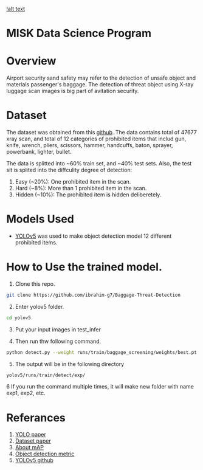 [!alt text](./images/CTiX-CT-TSA.jpg)
# MISK Data Science Program

# Overview
Airport security sand safety may refer to the detection of unsafe object and materials passenger's baggage. The detection of threat object using X-ray luggage scan images is big part of avitation security.

# Dataset

The dataset was obtained from this [github](https://github.com/bywang2018/security-dataset). The data contains total of 47677 xray scan, and total of 12 categories of prohibited items that includ gun, knife, wrench, pliers, scissors, hammer, handcuffs, baton, sprayer, powerbank, lighter, bullet. 

The data is splitted into ~60% train set, and ~40% test sets. Also, the test sit is splited into the diffculity degree of detection:

1. Easy (~20%): One prohibited item in the scan.
2. Hard (~8%): More than 1 prohibited item in the scan.
3. Hidden (~10%): The prohibited item is hidden deliberetely.

# Models Used
- [YOLOv5](https://github.com/ultralytics/yolov5) was used to make object detection model 12 different prohibited items. 

# How to Use the trained model.
1. Clone this repo.
```bash
git clone https://github.com/ibrahim-g7/Baggage-Threat-Detection
```
2. Enter yolov5 folder.
```bash
cd yolov5
```
3. Put your input images in test_infer

4. Then run thw following command.
```bash
python detect.py --weight runs/train/baggage_screening/weights/best.pt --img 640 --conf 0.4 --source ./test_infer
```
5. The output will be in the following directory 
```bash
yolov5/runs/train/detect/exp/
```
6 If you run the command multiple times, it will make new folder with name exp1, exp2, etc.
# Referances
1. [YOLO paper](https://arxiv.org/pdf/1506.02640.pdf)
2. [Dataset paper](https://arxiv.org/pdf/2108.07020.pdf )
3. [About mAP](https://jonathan-hui.medium.com/map-mean-average-precision-for-object-detection-45c121a31173 )
4. [Object detection metric](https://github.com/rafaelpadilla/Object-Detection-Metrics)
5. [YOLOv5 github](https://github.com/ultralytics/yolov5 )
